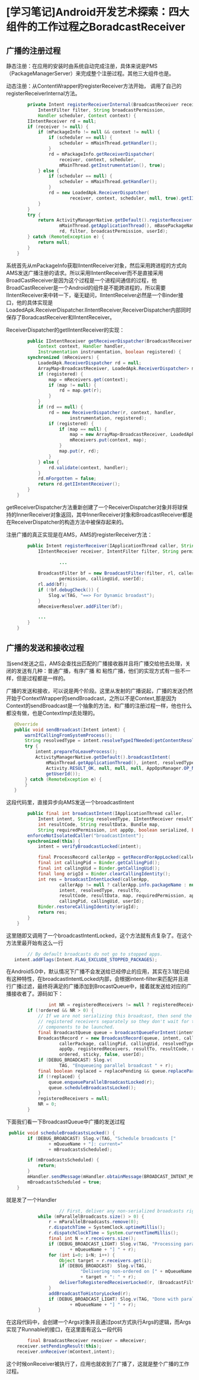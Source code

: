 # [学习笔记]Android开发艺术探索：四大组件的工作过程之BoradcastReceiver

## 广播的注册过程

静态注册：在应用的安装时由系统自动完成注册，具体来说是PMS（PackageManagerServer）来完成整个注册过程。其他三大组件也是。

动态注册：从ContentWrapper的registerReceiver方法开始， 调用了自己的registerReceiverInternal方法。

```java
		private Intent registerReceiverInternal(BroadcastReceiver receiver, int userId,
            IntentFilter filter, String broadcastPermission,
            Handler scheduler, Context context) {
        IIntentReceiver rd = null;
        if (receiver != null) {
            if (mPackageInfo != null && context != null) {
                if (scheduler == null) {
                    scheduler = mMainThread.getHandler();
                }
                rd = mPackageInfo.getReceiverDispatcher(
                    receiver, context, scheduler,
                    mMainThread.getInstrumentation(), true);
            } else {
                if (scheduler == null) {
                    scheduler = mMainThread.getHandler();
                }
                rd = new LoadedApk.ReceiverDispatcher(
                        receiver, context, scheduler, null, true).getIIntentReceiver();
            }
        }
        try {
            return ActivityManagerNative.getDefault().registerReceiver(
                    mMainThread.getApplicationThread(), mBasePackageName,
                    rd, filter, broadcastPermission, userId);
        } catch (RemoteException e) {
            return null;
        }
    } 
```

系统首先从mPackageInfo获取IIntentReceiver对象，然后采用跨进程的方式向AMS发送广播注册的请求。所以采用IIntentReceiver而不是直接采用BroadCastReceiver是因为这个过程是一个进程间通信的过程，他BroadCastReceiver是一个Android的组件是不能跨进程的，所以需要IIntentReceiver来中转一下，毫无疑问，IIntentReceiver必然是一个Binder接口，他的具体实现是LoadedApk.ReceiverDispatcher.IIntentReceiver,ReceiverDispatcher内部同时保存了BoradcastReceiver和IIntentReceiver。

ReceiverDispatcher的getIIntentReceiver的实现：

```java
		public IIntentReceiver getReceiverDispatcher(BroadcastReceiver r,
            Context context, Handler handler,
            Instrumentation instrumentation, boolean registered) {
        synchronized (mReceivers) {
            LoadedApk.ReceiverDispatcher rd = null;
            ArrayMap<BroadcastReceiver, LoadedApk.ReceiverDispatcher> map = null;
            if (registered) {
                map = mReceivers.get(context);
                if (map != null) {
                    rd = map.get(r);
                }
            }
            if (rd == null) {
                rd = new ReceiverDispatcher(r, context, handler,
                        instrumentation, registered);
                if (registered) {
                    if (map == null) {
                        map = new ArrayMap<BroadcastReceiver, LoadedApk.ReceiverDispatcher>();
                        mReceivers.put(context, map);
                    }
                    map.put(r, rd);
                }
            } else {
                rd.validate(context, handler);
            }
            rd.mForgotten = false;
            return rd.getIIntentReceiver();
        }
    } 
```

getReceiverDispatcher方法重新创建了一个ReceiverDispatcher对象并将球保持的InnerReceiver对象返回，其中InnerReceiver对象和BroadcastReceiver都是在ReceiverDispatcher的构造方法中被保存起来的。

注册广播的真正实现是在AMS，AMS的registerReceiver方法：

```java
		public Intent registerReceiver(IApplicationThread caller, String callerPackage,
            IIntentReceiver receiver, IntentFilter filter, String permission, int userId) {
          	
  					...					
  
            BroadcastFilter bf = new BroadcastFilter(filter, rl, callerPackage,
                    permission, callingUid, userId);
            rl.add(bf);
            if (!bf.debugCheck()) {
                Slog.w(TAG, "==> For Dynamic broadast");
            }
            mReceiverResolver.addFilter(bf);

            ...
        }
    }
```



## 广播的发送和接收过程

当send发送之后，AMS会查找出匹配的广播接收器并且将广播交给他去处理，关闭的发送有几种：普通广播，有序广播 和 粘性广播，他们的实现方式有一些不一样，但是过程都是一样的。

广播的发送和接收，可以说是两个阶段。这里从发射的广播说起，广播的发送仍然开始于ContextWrapper的sendBroadcast，之所以不是Context,那是因为Context的sendBroadcast是一个抽象的方法，和广播的注册过程一样，他也什么都没有做，也是ContextImpl去处理的。

 ```java
  	@Override
    public void sendBroadcast(Intent intent) {
        warnIfCallingFromSystemProcess();
        String resolvedType = intent.resolveTypeIfNeeded(getContentResolver());
        try {
            intent.prepareToLeaveProcess();
            ActivityManagerNative.getDefault().broadcastIntent(
                mMainThread.getApplicationThread(), intent, resolvedType, null,
                Activity.RESULT_OK, null, null, null, AppOpsManager.OP_NONE, false, false,
                getUserId());
        } catch (RemoteException e) {
        }
    }
 ```

这段代码里，直接异步向AMS发送一个broadcastIntent

```java
		public final int broadcastIntent(IApplicationThread caller,
            Intent intent, String resolvedType, IIntentReceiver resultTo,
            int resultCode, String resultData, Bundle map,
            String requiredPermission, int appOp, boolean serialized, boolean sticky, int userId) {
        enforceNotIsolatedCaller("broadcastIntent");
        synchronized(this) {
            intent = verifyBroadcastLocked(intent);

            final ProcessRecord callerApp = getRecordForAppLocked(caller);
            final int callingPid = Binder.getCallingPid();
            final int callingUid = Binder.getCallingUid();
            final long origId = Binder.clearCallingIdentity();
            int res = broadcastIntentLocked(callerApp,
                    callerApp != null ? callerApp.info.packageName : null,
                    intent, resolvedType, resultTo,
                    resultCode, resultData, map, requiredPermission, appOp, serialized, sticky,
                    callingPid, callingUid, userId);
            Binder.restoreCallingIdentity(origId);
            return res;
        }
    }
```

这里随即又调用了一个broadcastIntentLocked，这个方法就有点复杂了。在这个方法里最开始有这么一行

```java
 		// By default broadcasts do not go to stopped apps.
   intent.addFlags(Intent.FLAG_EXCLUDE_STOPPED_PACKAGES);
```

在Android5.0中，默认情况下广播不会发送给已经停止的应用，其实在3.1就已经有这种特性，在broadcastIntentLocked内部，会根据intent-filter来匹配并且进行广播过滤，最终将满足的广播添加到BrocastQueue中，接着就发送给对应的广播接收者了。源码如下：

```java
 				int NR = registeredReceivers != null ? registeredReceivers.size() : 0;
        if (!ordered && NR > 0) {
            // If we are not serializing this broadcast, then send the
            // registered receivers separately so they don't wait for the
            // components to be launched.
            final BroadcastQueue queue = broadcastQueueForIntent(intent);
            BroadcastRecord r = new BroadcastRecord(queue, intent, callerApp,
                    callerPackage, callingPid, callingUid, resolvedType, requiredPermission,
                    appOp, registeredReceivers, resultTo, resultCode, resultData, map,
                    ordered, sticky, false, userId);
            if (DEBUG_BROADCAST) Slog.v(
                    TAG, "Enqueueing parallel broadcast " + r);
            final boolean replaced = replacePending && queue.replaceParallelBroadcastLocked(r);
            if (!replaced) {
                queue.enqueueParallelBroadcastLocked(r);
                queue.scheduleBroadcastsLocked();
            }
            registeredReceivers = null;
            NR = 0;
        }
```

下面我们看一下BroadcastQueue中广播的发送过程

```java
 public void scheduleBroadcastsLocked() {
        if (DEBUG_BROADCAST) Slog.v(TAG, "Schedule broadcasts ["
                + mQueueName + "]: current="
                + mBroadcastsScheduled);

        if (mBroadcastsScheduled) {
            return;
        }
        mHandler.sendMessage(mHandler.obtainMessage(BROADCAST_INTENT_MSG, this));
        mBroadcastsScheduled = true;
    }
```

就是发了一个Handler

```java
  					// First, deliver any non-serialized broadcasts right away.
            while (mParallelBroadcasts.size() > 0) {
                r = mParallelBroadcasts.remove(0);
                r.dispatchTime = SystemClock.uptimeMillis();
                r.dispatchClockTime = System.currentTimeMillis();
                final int N = r.receivers.size();
                if (DEBUG_BROADCAST_LIGHT) Slog.v(TAG, "Processing parallel broadcast ["
                        + mQueueName + "] " + r);
                for (int i=0; i<N; i++) {
                    Object target = r.receivers.get(i);
                    if (DEBUG_BROADCAST)  Slog.v(TAG,
                            "Delivering non-ordered on [" + mQueueName + "] to registered "
                            + target + ": " + r);
                    deliverToRegisteredReceiverLocked(r, (BroadcastFilter)target, false);
                }
                addBroadcastToHistoryLocked(r);
                if (DEBUG_BROADCAST_LIGHT) Slog.v(TAG, "Done with parallel broadcast ["
                        + mQueueName + "] " + r);
            }
```

在这段代码中，会创建一个Args对象并且通过post方式执行Args的逻辑，而Args实现了Runnable的接口，在这里面有这么一段代码

```java
		final BroadcastReceiver receiver = mReceiver;
    receiver.setPendingResult(this);
    receiver.onReceiver(mContext,intent);
```

这个时候onReceiver被执行了，应用也就收到了广播了，这就是整个广播的工作过程。









